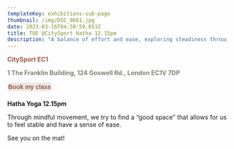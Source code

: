```yaml
---
templateKey: exhibitions-sub-page
thumbnail: /img/DSC_9661.jpg
date: 2023-03-16T04:59:59.653Z
title: TUE @CitySport Hatha 12.15pm
description: "A balance of effort and ease, exploring steadiness through asanas"
---
```


<div style="text-align: justify;">

**<span style="color:#9C5648;">CitySport EC1</span>**

**<span style="color:#7E8378;">1 The Franklin Building, 124 Goswell Rd., London EC1V 7DP</span>**

<div style="margin-bottom:20px;">
  <button 
    onclick="window.location.href='https://bookings.citysport.org.uk/LhWeb/en/Public/Bookings'" 
    style="background:#ECE9E3; border:none; padding:2; color:#ECE9E3; font-size:inherit; font-weight:bold; cursor:pointer;border-radius: 4px;">
    <strong style="color:#9C5648;">Book my class</strong>
  </button>
</div>

**Hatha Yoga 12.15pm**

Through mindful movement, we try to find a “good space” that allows for us to feel stable and have a sense of ease.

See you on the mat!

</div>